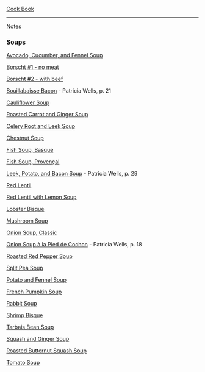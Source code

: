 [Cook Book](https://github.com/vmsmith/CookBook/blob/master/README.md)

-----  

[Notes](https://github.com/vmsmith/CookBook/blob/master/notes.md)  

### Soups    

[Avocado, Cucumber, and Fennel Soup](https://github.com/vmsmith/CookBook/blob/master/soup_avocado-cucumber-fennel.md)



[Borscht #1 - no meat](https://github.com/vmsmith/CookBook/blob/master/soup_borscht1.md)  

[Borscht #2 - with beef](https://github.com/vmsmith/CookBook/blob/master/soup_borscht2.md)  

[Bouillabaisse Bacon]() - Patricia Wells, p. 21  

[Cauliflower Soup](https://github.com/vmsmith/CookBook/blob/master/soup_cauliflower.md)

[Roasted Carrot and Ginger Soup](https://github.com/vmsmith/CookBook/blob/master/soup_carrot_ginger_roasted.md)  

[Celery Root and Leek Soup](https://github.com/vmsmith/CookBook/blob/master/soup_celery_root_leek.md)  

[Chestnut Soup](https://github.com/vmsmith/CookBook/blob/master/soup_chestnut.md)

[Fish Soup, Basque](https://github.com/vmsmith/CookBook/blob/master/soup_fish_basquaise.md)  

[Fish Soup, Provençal](https://github.com/vmsmith/CookBook/blob/master/soup_fish_provencal.md)

[Leek, Potato, and Bacon Soup]() - Patricia Wells, p. 29

[Red Lentil](https://github.com/vmsmith/CookBook/blob/master/soup_red_lentil2.md)  

[Red Lentil with Lemon Soup](https://github.com/vmsmith/CookBook/blob/master/soup_red_lentil.md)

[Lobster Bisque](https://github.com/vmsmith/CookBook/blob/master/soup_bisque_lobster.md)

[Mushroom Soup](https://github.com/vmsmith/CookBook/blob/master/soup_mushroom.md)

[Onion Soup, Classic](https://github.com/vmsmith/CookBook/blob/master/soup_onion.md)  

[Onion Soup à la Pied de Cochon]() - Patricia Wells, p. 18  

[Roasted Red Pepper Soup](https://github.com/vmsmith/CookBook/blob/master/soup_pepper_red.md)  

[Split Pea Soup](https://github.com/vmsmith/CookBook/blob/master/soup_split_pea.md)   

[Potato and Fennel Soup](https://github.com/vmsmith/CookBook/blob/master/soup_potato_fennel.md)  

[French Pumpkin Soup](https://github.com/vmsmith/CookBook/blob/master/soup_pumpkin_french.md)  

[Rabbit Soup](https://github.com/vmsmith/CookBook/blob/master/soup_rabbit.md)

[Shrimp Bisque](https://github.com/vmsmith/CookBook/blob/master/soup_bisque_shrimp.md)  

[Tarbais Bean Soup](https://github.com/vmsmith/CookBook/blob/master/soup_bean_tarbais.md)  

[Squash and Ginger Soup](https://github.com/vmsmith/CookBook/blob/master/soup_squash_ginger.md)  

[Roasted Butternut Squash Soup](https://github.com/vmsmith/CookBook/blob/master/soup_squash_butternut_roasted.md)  

[Tomato Soup](https://github.com/vmsmith/CookBook/blob/master/soup_tomato.md)
